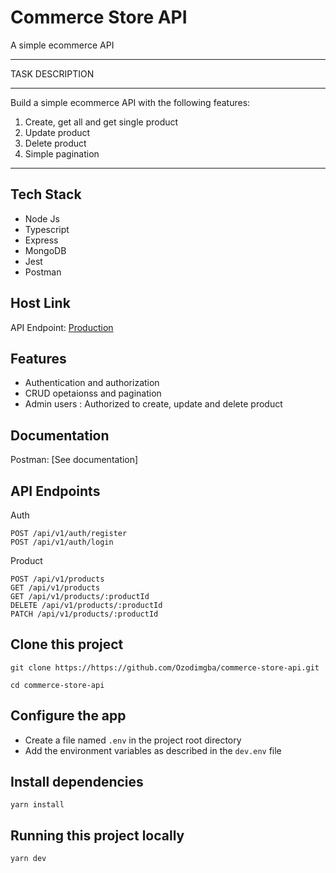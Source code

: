 # Commerce Store API

A simple ecommerce API

---

TASK DESCRIPTION

---

Build a simple ecommerce API with the following features:

1. Create, get all and get single product
2. Update product
3. Delete product
4. Simple pagination

---

## Tech Stack

- Node Js
- Typescript
- Express
- MongoDB
- Jest
- Postman

## Host Link

API Endpoint: [Production](https://commerce-api-production.up.railway.app/)

## Features

- Authentication and authorization
- CRUD opetaionss and pagination
- Admin users : Authorized to create, update and delete product

## Documentation

Postman: [See documentation]

## API Endpoints

Auth

```
POST /api/v1/auth/register
POST /api/v1/auth/login
```

Product

```
POST /api/v1/products
GET /api/v1/products
GET /api/v1/products/:productId
DELETE /api/v1/products/:productId
PATCH /api/v1/products/:productId
```

## Clone this project

```
git clone https://https://github.com/Ozodimgba/commerce-store-api.git
```

```
cd commerce-store-api
```

## Configure the app

- Create a file named `.env` in the project root directory
- Add the environment variables as described in the `dev.env` file

## Install dependencies

```
yarn install
```

## Running this project locally

```
yarn dev
```
